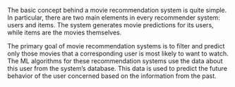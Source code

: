 The basic concept behind a movie recommendation system is quite simple. In particular, there are two main elements in every recommender system: users and items. The system generates movie predictions for its users, while items are the movies themselves.

The primary goal of movie recommendation systems is to filter and predict only those movies that a corresponding user is most likely to want to watch. The ML algorithms for these recommendation systems use the data about this user from the system’s database. This data is used to predict the future behavior of the user concerned based on the information from the past.
